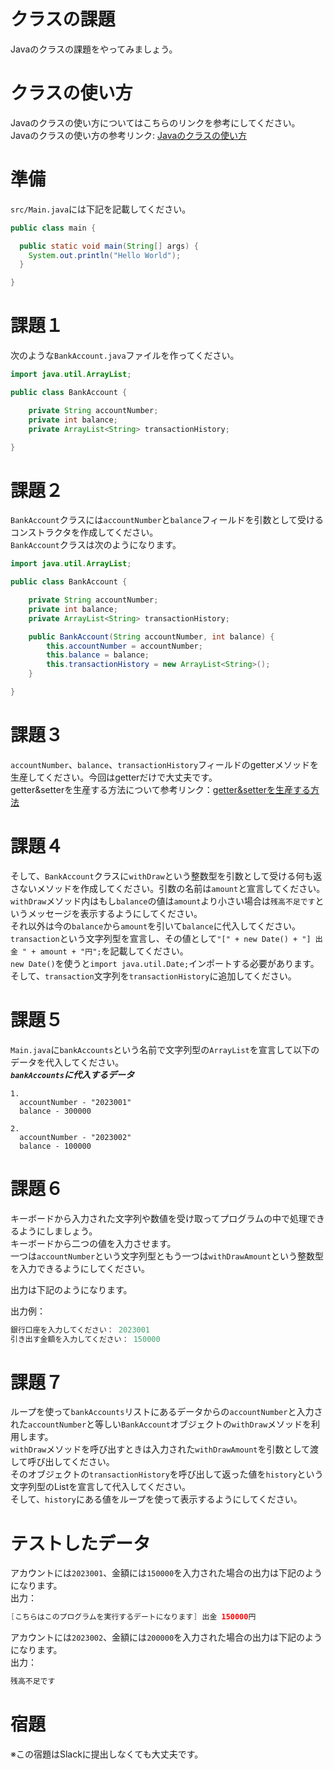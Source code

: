 # クラスの課題

Javaのクラスの課題をやってみましょう。

# クラスの使い方

Javaのクラスの使い方についてはこちらのリンクを参考にしてください。   
Javaのクラスの使い方の参考リンク: [Javaのクラスの使い方]()

# 準備

`src/Main.java`には下記を記載してください。

```java
public class main {

  public static void main(String[] args) {
    System.out.println("Hello World");
  }

}
```

# 課題１

次のような`BankAccount.java`ファイルを作ってください。

```java
import java.util.ArrayList;

public class BankAccount {

    private String accountNumber;
    private int balance;
    private ArrayList<String> transactionHistory;

}
```

# 課題２

`BankAccount`クラスには`accountNumber`と`balance`フィールドを引数として受けるコンストラクタを作成してください。   
`BankAccount`クラスは次のようになります。

```java
import java.util.ArrayList;

public class BankAccount {

    private String accountNumber;
    private int balance;
    private ArrayList<String> transactionHistory;

    public BankAccount(String accountNumber, int balance) {
        this.accountNumber = accountNumber;
        this.balance = balance;
        this.transactionHistory = new ArrayList<String>();
    }

}
```

# 課題３

`accountNumber`、`balance`、`transactionHistory`フィールドのgetterメソッドを生産してください。今回はgetterだけで大丈夫です。   
getter&setterを生産する方法について参考リンク：[getter&setterを生産する方法](https://www.jetbrains.com/help/idea/generating-code.html#generate-getters-setters)

# 課題４

そして、`BankAccount`クラスに`withDraw`という整数型を引数として受ける何も返さないメソッドを作成してください。引数の名前は`amount`と宣言してください。   
`withDraw`メソッド内はもし`balance`の値は`amount`より小さい場合は`残高不足です`というメッセージを表示するようにしてください。   
それ以外は今の`balance`から`amount`を引いて`balance`に代入してください。   
`transaction`という文字列型を宣言し、その値として`"[" + new Date() + "] 出金 " + amount + "円";`を記載してください。   
`new Date()`を使うと`import java.util.Date;`インポートする必要があります。   
そして、`transaction`文字列を`transactionHistory`に追加してください。

# 課題５

`Main.java`に`bankAccounts`という名前で文字列型の`ArrayList`を宣言して以下のデータを代入してください。   
***`bankAccounts`に代入するデータ***   
```
1. 
  accountNumber - "2023001"
  balance - 300000

2. 
  accountNumber - "2023002"
  balance - 100000
```

# 課題６

キーボードから入力された文字列や数値を受け取ってプログラムの中で処理できるようにしましょう。   
キーボードから二つの値を入力させます。   
一つは`accountNumber`という文字列型ともう一つは`withDrawAmount`という整数型を入力できるようにしてください。   

出力は下記のようになります。   

出力例：

```java
銀行口座を入力してください： 2023001
引き出す金額を入力してください： 150000
```

# 課題７
  
ループを使って`bankAccounts`リストにあるデータからの`accountNumber`と入力された`accountNumber`と等しい`BankAccount`オブジェクトの`withDraw`メソッドを利用します。   
`withDraw`メソッドを呼び出すときは入力された`withDrawAmount`を引数として渡して呼び出してください。   
そのオブジェクトの`transactionHistory`を呼び出して返った値を`history`という文字列型のListを宣言して代入してください。   
そして、`history`にある値をループを使って表示するようにしてください。   

# テストしたデータ

アカウントには`2023001`、金額には`150000`を入力された場合の出力は下記のようになります。   
出力：

```java
[こちらはこのプログラムを実行するデートになります] 出金 150000円
```

アカウントには`2023002`、金額には`200000`を入力された場合の出力は下記のようになります。   
出力：

```java
残高不足です
```

# 宿題

※この宿題はSlackに提出しなくても大丈夫です。
